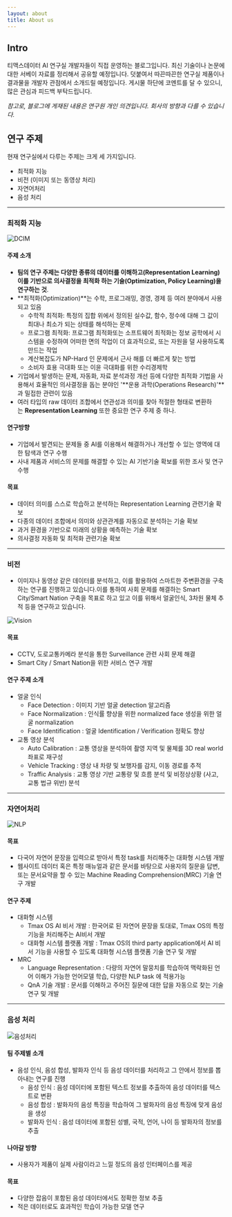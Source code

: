 ```yaml
---
layout: about
title: About us
---
```


## Intro

티맥스데이터 AI 연구실 개발자들이 직접 운영하는 블로그입니다. 최신 기술이나 논문에 대한 서베이 자료를 정리해서 공유할 예정입니다.
덧붙여서 따끈따끈한 연구실 제품이나 결과물을 개발자 관점에서 소개드릴 예정입니다. 게시물 하단에 코멘트를 달 수 있으니, 많은 관심과 피드백 부탁드립니다.

*참고로, 블로그에 게재된 내용은 연구원 개인 의견입니다. 회사의 방향과 다를 수 있습니다.*

## 연구 주제

현재 연구실에서 다루는 주제는 크게 세 가지입니다.

- 최적화 지능
- 비전 (이미지 또는 동영상 처리)
- 자연어처리
- 음성 처리

---

### 최적화 지능

![DCIM](/assets/img/about/dcim.png)

#### 주제 소개

- **팀의 연구 주제는 다양한 종류의 데이터를 이해하고(Representation Learning) 이를 기반으로 의사결정을 최적화 하는 기술(Optimization, Policy Learning)을 연구하는 것**.
- **최적화(Optimization)**는 수학, 프로그래밍, 경영, 경제 등 여러 분야에서 사용되고 있음
  - 수학적 최적화: 특정의 집합 위에서 정의된 실수값, 함수, 정수에 대해 그 값이 최대나 최소가 되는 상태를 해석하는 문제
  - 프로그램 최적화: 프로그램 최적화또는 소프트웨어 최적화는 정보 공학에서 시스템을 수정하여 어떠한 면의 작업이 더 효과적으로, 또는 자원을 덜 사용하도록 만드는 작업
  - 계산복잡도가 NP-Hard 인 문제에서 근사 해를 더 빠르게 찾는 방법
  - 소비자 효용 극대화 또는 이윤 극대화를 위한 수리경제학
- 기업에서 발생하는 문제, 자동화, 자료 분석과정 개선 등에 다양한 최적화 기법을 사용해서 효율적인 의사결정을 돕는 분야인 '**운용 과학(Operations Research)'**과 밀접한 관련이 있음
- 여러 타입의 raw 데이터 조합에서 연관성과 의미를 찾아 적절한 형태로 변환하는 **Representation Learning** 또한 중요한 연구 주제 중 하나.


#### 연구방향

- 기업에서 발견되는 문제들 중 AI를 이용해서 해결하거나 개선할 수 있는 영역에 대한 탐색과 연구 수행
- 사내 제품과 서비스의 문제를 해결할 수 있는 AI 기반기술 확보를 위한 조사 및 연구 수행


#### 목표

- 데이터 의미를 스스로 학습하고 분석하는 Representation Learning 관련기술 확보
- 다종의 데이터 조합에서 의미와 상관관계를 자동으로 분석하는 기술 확보
- 과거 환경을 기반으로 미래의 상황을 예측하는 기술 확보
- 의사결정 자동화 및 최적화 관련기술 확보

---

### 비전

- 이미지나 동영상 같은 데이터를 분석하고, 이를 활용하여 스마트한 주변환경을 구축하는 연구를 진행하고 있습니다.이를 통하여 사회 문제를 해결하는 Smart City/Smart Nation 구축을 목표로 하고 있고 이를 위해서 얼굴인식, 3차원 물체 추적 등을 연구하고 있습니다.

![Vision](/assets/img/about/vision.jpg)

#### 목표

- CCTV, 도로교통카메라 분석을 통한 Surveillance 관련 사회 문제 해결
- Smart City / Smart Nation을 위한 서비스 연구 개발

#### 연구 주제 소개

- 얼굴 인식
  - Face Detection : 이미지 기반 얼굴 detection 알고리즘
  - Face Normalization : 인식률 향상을 위한 normalized face 생성을 위한 얼굴 normalization
  - Face Identification : 얼굴 Identification / Verification 정확도 향상
- 교통 영상 분석
  - Auto Calibration : 교통 영상을 분석하여 촬영 지역 및 물체를 3D real world 좌표로 재구성
  - Vehicle Tracking : 영상 내 차량 및 보행자를 감지, 이동 경로를 추적
  - Traffic Analysis : 교통 영상 기반 교통량 및 흐름 분석 및 비정상상황 (사고, 교통 법규 위반) 분석

---

### 자연어처리

![NLP](/assets/img/about/nlp.jpg)

#### 목표

- 다국어 자연어 문장을 입력으로 받아서 특정 task를 처리해주는 대화형 시스템 개발
- 웹사이트 데이터 혹은 특정 매뉴얼과 같은 문서를 바탕으로 사용자의 질문을 답변, 또는 문서요약을 할 수 있는 Machine Reading Comprehension(MRC) 기술 연구 개발


#### 연구 주제

- 대화형 시스템
  - Tmax OS AI 비서 개발 : 한국어로 된 자연어 문장을 토대로, Tmax OS의 특정 기능을 처리해주는 AI비서 개발
  - 대화형 시스템 플랫폼 개발 : Tmax OS의 third party application에서 AI 비서 기능을 사용할 수 있도록 대화형 시스템 플랫폼 기술 연구 및 개발
- MRC
  - Language Representation : 다량의 자연어 말뭉치를 학습하여 맥락화된 언어 이해가 가능한 언어모델 학습, 다양한 NLP task 에 적용가능
  - QnA 기술 개발 : 문서를 이해하고 주어진 질문에 대한 답을 자동으로 찾는 기술 연구 및 개발

---

### 음성 처리

![음성처리](/assets/img/about/sound.jpg)

#### 팀 주제별 소개

- 음성 인식, 음성 합성, 발화자 인식 등 음성 데이터를 처리하고 그 안에서 정보를 뽑아내는 연구를 진행
  - 음성 인식 : 음성 데이터에 포함된 텍스트 정보를 추출하여 음성 데이터를 텍스트로 변환
  - 음성 합성 : 발화자의 음성 특징을 학습하여 그 발화자의 음성 특징에 맞게 음성을 생성
  - 발화자 인식 : 음성 데이터에 포함된 성별, 국적, 언어, 나이 등 발화자의 정보를 추출


#### 나아갈 방향

- 사용자가 제품이 실제 사람이라고 느낄 정도의 음성 인터페이스를 제공


#### 목표

- 다양한 잡음이 포함된 음성 데이터에서도 정확한 정보 추출
- 적은 데이터로도 효과적인 학습이 가능한 모델 연구
